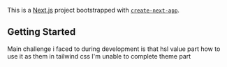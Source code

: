 This is a [Next.js](https://nextjs.org/) project bootstrapped with [`create-next-app`](https://github.com/vercel/next.js/tree/canary/packages/create-next-app).

## Getting Started

Main challenge i faced to during development is that hsl value part how to use it as them in tailwind css I'm unable to complete theme part